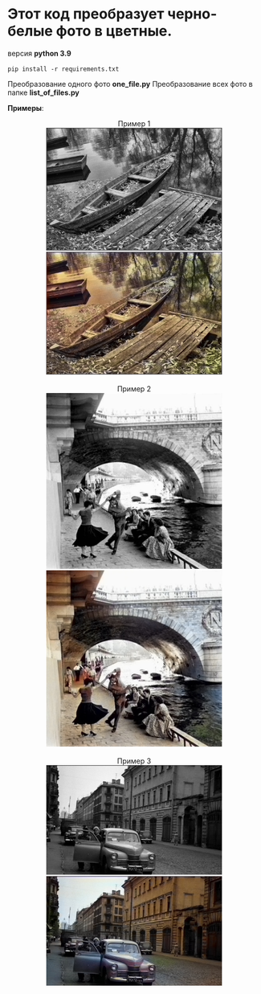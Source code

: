 # Этот код преобразует черно-белые фото в цветные.

версия __python 3.9__

```Библиотеки
pip install -r requirements.txt
```
Преобразование одного фото __one_file.py__
Преобразование всех фото в папке __list_of_files.py__

__Примеры__:

<p align="center">
  <a>Пример 1</a>
  <br>
  <img src="test_input/1.jpg" width="350" title="input1">
  <img src="test_output/1.jpg" width="350" title="output1">
  <br>
  <br>
  <a>Пример 2</a>
  <br>
  <img src="test_input/2.jpg" width="350" title="input2">
  <img src="test_output/2.jpg" width="350" title="output2">
  <br>
  <br>
  <a>Пример 3</a>
  <br>
  <img src="test_input/3.jpg" width="350" title="input3">
  <img src="test_output/3.jpg" width="350" title="output3">
</p>
